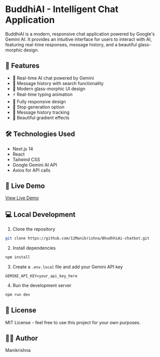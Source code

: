 # BuddhiAI - Intelligent Chat Application

BuddhiAI is a modern, responsive chat application powered by Google's Gemini AI. It provides an intuitive interface for users to interact with AI, featuring real-time responses, message history, and a beautiful glass-morphic design.

## 🌟 Features

- 🤖 Real-time AI chat powered by Gemini
- 💬 Message history with search functionality
- 🎨 Modern glass-morphic UI design
- ⚡ Real-time typing animation
- 📱 Fully responsive design
- 🔄 Stop generation option
- 🎯 Message history tracking
- 🌈 Beautiful gradient effects

## 🛠️ Technologies Used

- Next.js 14
- React
- Tailwind CSS
- Google Gemini AI API
- Axios for API calls

## 🚀 Live Demo

[View Live Demo](https://bhudhhi-ai-chatbot.vercel.app)

## 💻 Local Development

1. Clone the repository
```bash
git clone https://github.com/12Manikrishna/BhudhhiAi-chatbot.git
```

2. Install dependencies
```bash
npm install
```

3. Create a `.env.local` file and add your Gemini API key
```
GEMINI_API_KEY=your_api_key_here
```

4. Run the development server
```bash
npm run dev
```

## 📝 License

MIT License - feel free to use this project for your own purposes.

## 👨‍💻 Author

Manikrishna
